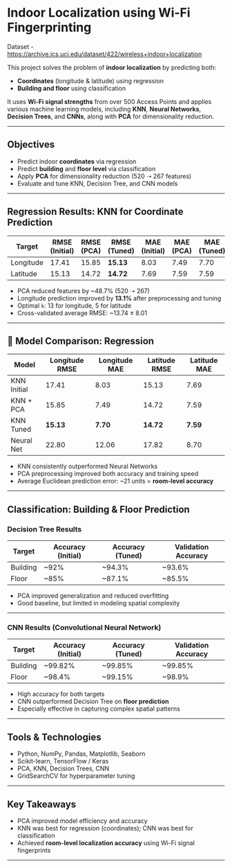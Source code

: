 #  Indoor Localization using Wi-Fi Fingerprinting

Dataset - https://archive.ics.uci.edu/dataset/422/wireless+indoor+localization

This project solves the problem of **indoor localization** by predicting both:
- **Coordinates** (longitude & latitude) using regression
- **Building and floor** using classification

It uses **Wi-Fi signal strengths** from over 500 Access Points and applies various machine learning models, including **KNN**, **Neural Networks**, **Decision Trees**, and **CNNs**, along with **PCA** for dimensionality reduction.

---

##  Objectives

- Predict indoor **coordinates** via regression
- Predict **building** and **floor level** via classification
- Apply **PCA** for dimensionality reduction (520 ➝ 267 features)
- Evaluate and tune KNN, Decision Tree, and CNN models

---


## Regression Results: KNN for Coordinate Prediction

| Target     | RMSE (Initial) | RMSE (PCA) | RMSE (Tuned) | MAE (Initial) | MAE (PCA) | MAE (Tuned) |
|------------|----------------|------------|--------------|----------------|-----------|-------------|
| Longitude  | 17.41          | 15.85      | **15.13**    | 8.03           | 7.49      | 7.70        |
| Latitude   | 15.13          | 14.72      | **14.72**    | 7.69           | 7.59      | 7.59        |

-  PCA reduced features by ~48.7% (520 ➝ 267)
-  Longitude prediction improved by **13.1%** after preprocessing and tuning
-  Optimal `k`: 13 for longitude, 5 for latitude
-  Cross-validated average RMSE: ~13.74 ± 8.01

---

## 🤖 Model Comparison: Regression

| Model         | Longitude RMSE | Longitude MAE | Latitude RMSE | Latitude MAE |
|---------------|----------------|---------------|----------------|--------------|
| KNN Initial   | 17.41          | 8.03          | 15.13          | 7.69         |
| KNN + PCA     | 15.85          | 7.49          | 14.72          | 7.59         |
| KNN Tuned     | **15.13**      | **7.70**      | **14.72**      | **7.59**     |
| Neural Net    | 22.80          | 12.06         | 17.82          | 8.70         |

-  KNN consistently outperformed Neural Networks
-  PCA preprocessing improved both accuracy and training speed
-  Average Euclidean prediction error: ~21 units = **room-level accuracy**

---

##  Classification: Building & Floor Prediction

###  Decision Tree Results

| Target   | Accuracy (Initial) | Accuracy (Tuned) | Validation Accuracy |
|----------|--------------------|------------------|----------------------|
| Building | ~92%               | ~94.3%           | ~93.6%               |
| Floor    | ~85%               | ~87.1%           | ~85.5%               |

-  PCA improved generalization and reduced overfitting
-  Good baseline, but limited in modeling spatial complexity

---

### CNN Results (Convolutional Neural Network)

| Target   | Accuracy (Initial) | Accuracy (Tuned) | Validation Accuracy |
|----------|--------------------|------------------|----------------------|
| Building | ~99.82%            | ~99.85%          | ~99.85%              |
| Floor    | ~98.4%             | ~99.15%          | ~98.9%               |

-  High accuracy for both targets
-  CNN outperformed Decision Tree on **floor prediction**
-  Especially effective in capturing complex spatial patterns

---

##  Tools & Technologies

- Python, NumPy, Pandas, Matplotlib, Seaborn
- Scikit-learn, TensorFlow / Keras
- PCA, KNN, Decision Trees, CNN
- GridSearchCV for hyperparameter tuning

---

##  Key Takeaways

- PCA improved model efficiency and accuracy
- KNN was best for regression (coordinates); CNN was best for classification
- Achieved **room-level localization accuracy** using Wi-Fi signal fingerprints

---


